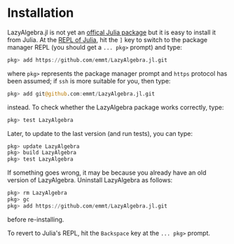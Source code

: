 # Installation

LazyAlgebra.jl is not yet an [offical Julia
package](https://pkg.julialang.org/) but it is easy to install it from Julia.
At the [REPL of
Julia](https://docs.julialang.org/en/stable/manual/interacting-with-julia/),
hit the `]` key to switch to the package manager REPL (you should get a
`... pkg>` prompt) and type:

```julia
pkg> add https://github.com/emmt/LazyAlgebra.jl.git
```

where `pkg>` represents the package manager prompt and `https` protocol has
been assumed; if `ssh` is more suitable for you, then type:

```julia
pkg> add git@github.com:emmt/LazyAlgebra.jl.git
```

instead.  To check whether the LazyAlgebra package works correctly, type:

```julia
pkg> test LazyAlgebra
```

Later, to update to the last version (and run tests), you can type:

```julia
pkg> update LazyAlgebra
pkg> build LazyAlgebra
pkg> test LazyAlgebra
```

If something goes wrong, it may be because you already have an old version of
LazyAlgebra.  Uninstall LazyAlgebra as follows:

```julia
pkg> rm LazyAlgebra
pkg> gc
pkg> add https://github.com/emmt/LazyAlgebra.jl.git
```

before re-installing.

To revert to Julia's REPL, hit the `Backspace` key at the `... pkg>` prompt.
